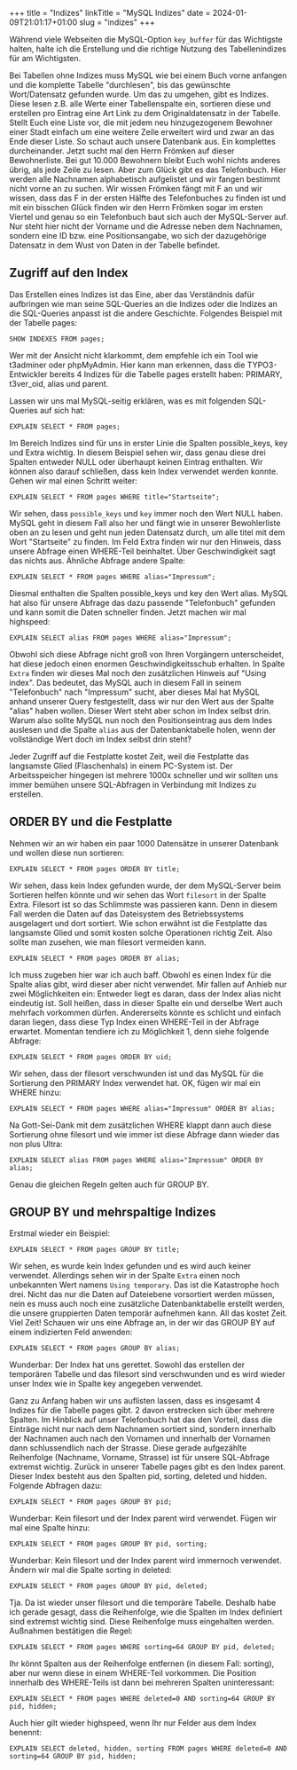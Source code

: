 +++
title = "Indizes"
linkTitle = "MySQL Indizes"
date = 2024-01-09T21:01:17+01:00
slug = "indizes"
+++

Während viele Webseiten die MySQL-Option `key_buffer` für das Wichtigste halten, halte ich die Erstellung und die richtige Nutzung des Tabellenindizes für am Wichtigsten.

Bei Tabellen ohne Indizes muss MySQL wie bei einem Buch vorne anfangen und die komplette Tabelle "durchlesen", bis das gewünschte Wort/Datensatz gefunden wurde. Um das zu umgehen, gibt es Indizes. Diese lesen z.B. alle Werte einer Tabellenspalte ein, sortieren diese und erstellen pro Eintrag eine Art Link zu dem Originaldatensatz in der Tabelle. Stellt Euch eine Liste vor, die mit jedem neu hinzugezogenem Bewohner einer Stadt einfach um eine weitere Zeile erweitert wird und zwar an das Ende dieser Liste. So schaut auch unsere Datenbank aus. Ein komplettes durcheinander. Jetzt sucht mal den Herrn Frömken auf dieser Bewohnerliste. Bei gut 10.000 Bewohnern bleibt Euch wohl nichts anderes übrig, als jede Zeile zu lesen. Aber zum Glück gibt es das Telefonbuch. Hier werden alle Nachnamen alphabetisch aufgelistet und wir fangen bestimmt nicht vorne an zu suchen. Wir wissen Frömken fängt mit F an und wir wissen, dass das F in der ersten Hälfte des Telefonbuches zu finden ist und mit ein bisschen Glück finden wir den Herrn Frömken sogar im ersten Viertel und genau so ein Telefonbuch baut sich auch der MySQL-Server auf. Nur steht hier nicht der Vorname und die Adresse neben dem Nachnamen, sondern eine ID bzw. eine Positionsangabe, wo sich der dazugehörige Datensatz in dem Wust von Daten in der Tabelle befindet.

## Zugriff auf den Index

Das Erstellen eines Indizes ist das Eine, aber das Verständnis dafür aufbringen wie man seine SQL-Queries an die Indizes oder die Indizes an die SQL-Queries anpasst ist die andere Geschichte. Folgendes Beispiel mit der Tabelle pages:

```mysql
SHOW INDEXES FROM pages;
```

Wer mit der Ansicht nicht klarkommt, dem empfehle ich ein Tool wie t3adminer oder phpMyAdmin. Hier kann man erkennen, dass die TYPO3-Entwickler bereits 4 Indizes für die Tabelle pages erstellt haben: PRIMARY, t3ver_oid, alias und parent.

Lassen wir uns mal MySQL-seitig erklären, was es mit folgenden SQL-Queries auf sich hat:

```mysql
EXPLAIN SELECT * FROM pages;
```

Im Bereich Indizes sind für uns in erster Linie die Spalten possible_keys, key und Extra wichtig. In diesem Beispiel sehen wir, dass genau diese drei Spalten entweder NULL oder überhaupt keinen Eintrag enthalten. Wir können also darauf schließen, dass kein Index verwendet werden konnte. Gehen wir mal einen Schritt weiter:

```mysql
EXPLAIN SELECT * FROM pages WHERE title="Startseite";
```

Wir sehen, dass `possible_keys` und `key` immer noch den Wert NULL haben. MySQL geht in diesem Fall also her und fängt wie in unserer Bewohlerliste oben an zu lesen und geht nun jeden Datensatz durch, um alle titel mit dem Wort "Startseite" zu finden. Im Feld Extra finden wir nur den Hinweis, dass unsere Abfrage einen WHERE-Teil beinhaltet. Über Geschwindigkeit sagt das nichts aus. Ähnliche Abfrage andere Spalte:

```mysql
EXPLAIN SELECT * FROM pages WHERE alias="Impressum";
```

Diesmal enthalten die Spalten possible_keys und key den Wert alias. MySQL hat also für unsere Abfrage das dazu passende "Telefonbuch" gefunden und kann somit die Daten schneller finden. Jetzt machen wir mal highspeed:

```mysql
EXPLAIN SELECT alias FROM pages WHERE alias="Impressum";
```

Obwohl sich diese Abfrage nicht groß von Ihren Vorgängern unterscheidet, hat diese jedoch einen enormen Geschwindigkeitsschub erhalten. In Spalte `Extra` finden wir dieses Mal noch den zusätzlichen Hinweis auf "Using index". Das bedeutet, das MySQL auch in diesem Fall in seinem "Telefonbuch" nach "Impressum" sucht, aber dieses Mal hat MySQL anhand unserer Query festgestellt, dass wir nur den Wert aus der Spalte "alias" haben wollen. Dieser Wert steht aber schon im Index selbst drin. Warum also sollte MySQL nun noch den Positionseintrag aus dem Indes auslesen und die Spalte `alias` aus der Datenbanktabelle holen, wenn der vollständige Wert doch im Index selbst drin steht?

Jeder Zugriff auf die Festplatte kostet Zeit, weil die Festplatte das langsamste Glied (Flaschenhals) in einem PC-System ist. Der Arbeitsspeicher hingegen ist mehrere 1000x schneller und wir sollten uns immer bemühen unsere SQL-Abfragen in Verbindung mit Indizes zu erstellen.

## ORDER BY und die Festplatte

Nehmen wir an wir haben ein paar 1000 Datensätze in unserer Datenbank und wollen diese nun sortieren:

```mysql
EXPLAIN SELECT * FROM pages ORDER BY title;
```

Wir sehen, dass kein Index gefunden wurde, der dem MySQL-Server beim Sortieren helfen könnte und wir sehen das Wort `filesort` in der Spalte Extra. Filesort ist so das Schlimmste was passieren kann. Denn in diesem Fall werden die Daten auf das Dateisystem des Betriebssystems ausgelagert und dort sortiert. Wie schon erwähnt ist die Festplatte das langsamste Glied und somit kosten solche Operationen richtig Zeit. Also sollte man zusehen, wie man filesort vermeiden kann.

```mysql
EXPLAIN SELECT * FROM pages ORDER BY alias;
```

Ich muss zugeben hier war ich auch baff. Obwohl es einen Index für die Spalte alias gibt, wird dieser aber nicht verwendet. Mir fallen auf Anhieb nur zwei Möglichkeiten ein: Entweder liegt es daran, dass der Index alias nicht eindeutig ist. Soll heißen, dass in dieser Spalte ein und derselbe Wert auch mehrfach vorkommen dürfen. Andererseits könnte es schlicht und einfach daran liegen, dass diese Typ Index einen WHERE-Teil in der Abfrage erwartet. Momentan tendiere ich zu Möglichkeit 1, denn siehe folgende Abfrage:

```mysql
EXPLAIN SELECT * FROM pages ORDER BY uid;
```

Wir sehen, dass der filesort verschwunden ist und das MySQL für die Sortierung den PRIMARY Index verwendet hat. OK, fügen wir mal ein WHERE hinzu:

```mysql
EXPLAIN SELECT * FROM pages WHERE alias="Impressum" ORDER BY alias;
```

Na Gott-Sei-Dank mit dem zusätzlichen WHERE klappt dann auch diese Sortierung ohne filesort und wie immer ist diese Abfrage dann wieder das non plus Ultra:

```mysql
EXPLAIN SELECT alias FROM pages WHERE alias="Impressum" ORDER BY alias;
```

Genau die gleichen Regeln gelten auch für GROUP BY.

## GROUP BY und mehrspaltige Indizes

Erstmal wieder ein Beispiel:

```mysql
EXPLAIN SELECT * FROM pages GROUP BY title;
```

Wir sehen, es wurde kein Index gefunden und es wird auch keiner verwendet. Allerdings sehen wir in der Spalte `Extra` einen noch unbekannten Wert namens `Using temporary`. Das ist die Katastrophe hoch drei. Nicht das nur die Daten auf Dateiebene vorsortiert werden müssen, nein es muss auch noch eine zusätzliche Datenbanktabelle erstellt werden, die unsere gruppierten Daten temporär aufnehmen kann. All das kostet Zeit. Viel Zeit! Schauen wir uns eine Abfrage an, in der wir das GROUP BY auf einem indizierten Feld anwenden:

```mysql
EXPLAIN SELECT * FROM pages GROUP BY alias;
```

Wunderbar: Der Index hat uns gerettet. Sowohl das erstellen der temporären Tabelle und das filesort sind verschwunden und es wird wieder unser Index wie in Spalte key angegeben verwendet.

Ganz zu Anfang haben wir uns auflisten lassen, dass es insgesamt 4 Indizes für die Tabelle pages gibt. 2 davon erstrecken sich über mehrere Spalten. Im Hinblick auf unser Telefonbuch hat das den Vorteil, dass die Einträge nicht nur nach dem Nachnamen sortiert sind, sondern innerhalb der Nachnamen auch nach den Vornamen und innerhalb der Vornamen dann schlussendlich nach der Strasse. Diese gerade aufgezählte Reihenfolge (Nachname, Vorname, Strasse) ist für unsere SQL-Abfrage extremst wichtig. Zurück in unserer Tabelle pages gibt es den Index parent. Dieser Index besteht aus den Spalten pid, sorting, deleted und hidden. Folgende Abfragen dazu:

```mysql
EXPLAIN SELECT * FROM pages GROUP BY pid;
```

Wunderbar: Kein filesort und der Index parent wird verwendet. Fügen wir mal eine Spalte hinzu:

```mysql
EXPLAIN SELECT * FROM pages GROUP BY pid, sorting;
```

Wunderbar: Kein filesort und der Index parent wird immernoch verwendet. Ändern wir mal die Spalte sorting in deleted:

```mysql
EXPLAIN SELECT * FROM pages GROUP BY pid, deleted;
```

Tja. Da ist wieder unser filesort und die temporäre Tabelle. Deshalb habe ich gerade gesagt, dass die Reihenfolge, wie die Spalten im Index definiert sind extremst wichtig sind. Diese Reihenfolge muss eingehalten werden. Außnahmen bestätigen die Regel:

```mysql
EXPLAIN SELECT * FROM pages WHERE sorting=64 GROUP BY pid, deleted;
```

Ihr könnt Spalten aus der Reihenfolge entfernen (in diesem Fall: sorting), aber nur wenn diese in einem WHERE-Teil vorkommen. Die Position innerhalb des WHERE-Teils ist dann bei mehreren Spalten uninteressant:

```mysql
EXPLAIN SELECT * FROM pages WHERE deleted=0 AND sorting=64 GROUP BY pid, hidden;
```

Auch hier gilt wieder highspeed, wenn Ihr nur Felder aus dem Index benennt:

```mysql
EXPLAIN SELECT deleted, hidden, sorting FROM pages WHERE deleted=0 AND sorting=64 GROUP BY pid, hidden;
```
